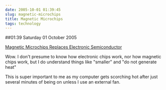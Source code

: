 ```yaml
---
date: 2005-10-01 01:39:45
slug: magnetic-microchips
title: Magnetic Microchips
tags: technology
---
```


##01:39 Saturday 01 October 2005

[Magnetic Microchips Replaces Electronic Semiconductor](http://physorg.com/news6826.html)

Wow.   I don't presume to know how electronic chips work, nor how magnetic chips work, but I do understand things like "smaller" and "do not generate heat"

This is super important to me as my computer gets scorching hot after just several minutes of being on unless I use an external fan.

